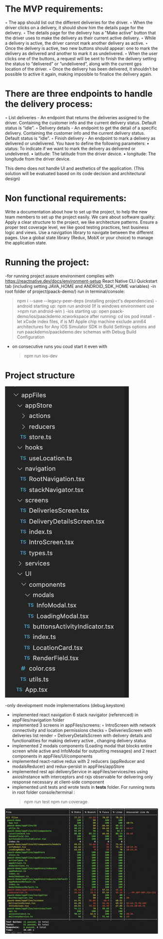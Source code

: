 
# The MVP requirements:
◦ The app should list out the different deliveries for the driver.
◦ When the driver clicks on a delivery, it should show him the details page for the delivery.
◦ The details page for the delivery has a "Make active" button that the driver uses to make the delivery as their current active delivery.
◦ While a delivery is active, the driver cannot mark another delivery as active.
◦ Once the delivery is active, two new buttons should appear: one to mark the delivery as delivered and another to mark it as undelivered.
◦ When the user clicks one of the buttons, a request will be sent to finish the delivery setting the status to “delivered” or “undelivered”, along with the current gps location of the driver.
◦ Once the delivery has been delivered, it shouldn’t be possible to active it again, making imposible to finalice the delivery again.

# There are three endpoints to handle the delivery process:
◦ List deliveries - An endpoint that returns the deliveries assigned to the driver. Containing the customer info and the current delivery
status. Default status is “idle”.
◦ Delivery details - An endpoint to get the detail of a specific delivery. Containing the customer info and the current delivery status.
Default status is “idle”.
◦ Finish delivery - An endpoint to mark a delivery as delivered or undelivered. You have to define the following parameters:
  • status: To indicate if we want to mark the delivery as delivered or undelivered.
  • latitude: The latitude from the driver device.
  • longitude: The longitude from the driver device.

This demo does not handle UI and aesthetics of the application. (This solution will be evaluated based on its code decision and architectural design)

# Non functional requirements:
Write a documentation about how to set up the project, to help the new team members to set up the project easily.
We care about software quality:
Apply a clear structure to the project, we like architecture patterns.
Ensure a proper test coverage level, we like good testing practices, test business logic and views.
Use a navigation library to navigate between the different pages.
Use a global state library (Redux, MobX or your choice) to manage the application state.


# Running the project:
 -for running project assure environment complies with https://reactnative.dev/docs/environment-setup React Native CLI Quickstart tab (including setting JAVA_HOME and ANDROID_SDK_HOME variables)
-in root folder of project(paack-demo/) run in terminal/console:
 >npm i --save --legacy-peer-deps (installing project's dependencies)
-android starting up:
 >npm run android  (If is windows environment use >npm run android-win )
-ios starting up:  open paack-demo/ios/paackdemo.xcworkspace after running:
 >cd ios
 >pod install
 -let xCode index files, if is M1 Apple chip machine
  exclude arm64 architectures for Any IOS Simulator SDK in Build Settings options and 
  run paackdemo/paackdemo.dev schemas with Debug Build Configuration
 - on consecutive runs you coud start it even with 
   >npm run ios-dev

# Project structure 
![Screenshot](Screenshot_2022-02-07_at_15.19.02.png)

-only development mode implementations (debug.keystore)
- implemented react navigation 6 stack navigator (referenced) in appFiles/navigation folder
- implemented 3 screens in  appFiles/screens:
      ◦ IntroScreen with network connectivity and location permissions checks
      ◦ DeliveriesScreen with deliveries list render
      ◦ DeliveryDetailsScreen with delivery details and functionalities for making delivery active , changing delivery status
- implemented 2 modals components (Loading modal that blocks entire screen while active and InfoModal for outputting messages) 
  and 2 react components in appFiles/UI/components
- implemented react-native redux with 2 reducers (appReducer and modalsReducer) and redux-persist in appFiles/appStore
- implemented rest api deliveryService in appFiles/services/res using axiosInstance with interceptors and rxjs observable for delivering only response necessary at client-side component
- implemented unit tests and wrote tests in __tests__ folder. 
    For running tests in root folder console/terminal :
     >npm run test
     >npm run coverage

![Screenshot](Screenshot_2022-02-07_at_19.58.38.png)
